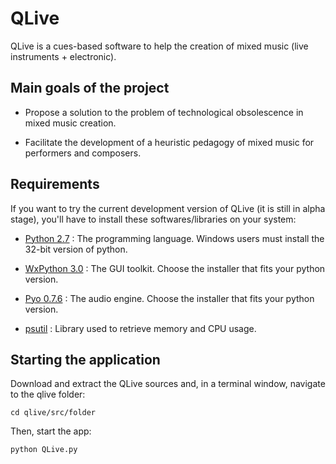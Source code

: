 QLive
=====

QLive is a cues-based software to help the creation of mixed music
(live instruments + electronic).

Main goals of the project
-------------------------

- Propose a solution to the problem of technological obsolescence in mixed music creation.

- Facilitate the development of a heuristic pedagogy of mixed music for performers and composers.

Requirements
------------

If you want to try the current development version of QLive (it is still in alpha stage), you'll have to install these softwares/libraries on your system:

- [Python 2.7](https://www.python.org/downloads/release/python-2710/) : The programming language. Windows users must install the 32-bit version of python.

- [WxPython 3.0](http://wxpython.org/download.php) : The GUI toolkit. Choose the installer that fits your python version.

- [Pyo 0.7.6](http://ajaxsoundstudio.com/software/pyo/) : The audio engine. Choose the installer that fits your python version.

- [psutil](https://pypi.python.org/pypi/psutil) : Library used to retrieve memory and CPU usage.

Starting the application
------------------------

Download and extract the QLive sources and, in a terminal window, navigate to the qlive folder:

`cd qlive/src/folder`

Then, start the app:

`python QLive.py`